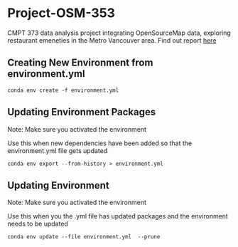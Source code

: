 # Project-OSM-353
CMPT 373 data analysis project integrating OpenSourceMap data, exploring restaurant emeneties in the Metro Vancouver area.
Find out report [here](https://docs.google.com/document/d/1smrJh-KzrwZYtFqh73VDUU6BtP1ffGA-mlO0C4Erc8c/edit?usp=sharing)


## Creating New Environment from environment.yml
```
conda env create -f environment.yml
```

## Updating Environment Packages
Note: Make sure you activated the environment

Use this when new dependencies have been added so that the environment.yml file gets updated
```
conda env export --from-history > environment.yml
```

## Updating Environment
Note: Make sure you activated the environment

Use this when you the .yml file has updated packages and the environment needs to be updated
```
conda env update --file environment.yml  --prune
```
